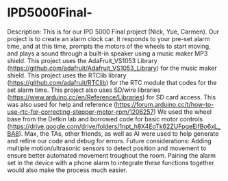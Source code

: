 # IPD5000Final-
Description: This is for our IPD 5000 Final project (Nick, Yue, Carmen). Our project is to create an alarm clock car. It responds to your pre-set alarm time, and at this time, prompts the motors of the wheels to start moving, and plays a sound through a built-in speaker using a music maker MP3 shield. 
This project uses the AdaFruit_VS1053 Library (https://github.com/adafruit/Adafruit_VS1053_Library) for the music maker shield.
This project uses the RTClib library (https://github.com/adafruit/RTClib) for the RTC module that codes for the set alarm time.
This project also uses  SD/wire libraries (https://www.arduino.cc/en/Reference/Libraries) for SD card access.
This was also used for help and reference (https://forum.arduino.cc/t/how-to-use-rtc-for-correcting-stepper-motor-rpm/1206257)
We used the wheel base from the Detkin lab and borrowed code for basic motor controls (https://drive.google.com/drive/folders/1npt_h8X4EoTk62ZUFpgeEifBo6xL_BA8).
Max, the TAs, other friends, as well as AI were used to help generate and refine our code and debug for errors.
Future considerations: Adding multiple motion/ultrasonic sensors to detect position and movement to ensure better automated movement troughout the room. Pairing the alarm set in the device with a phone alarm to integrate these functions together would also make the process much easier.
